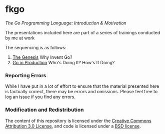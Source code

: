 # fkgo
*The Go Programming Language: Introduction &amp; Motivation*

The presentations included here are part of a series of trainings conducted by me at work

The sequencing is as follows:
 
 1. [The Genesis](http://go-talks.appspot.com/github.com/codemartial/fkgo/genesis.slide) Why Invent Go?
 2. [Go in Production](http://go-talks.appspot.com/github.com/codemartial/fkgo/production.slide) Who's Doing It? How's It Doing?

### Reporting Errors

While I have put in a lot of effort to ensure that the material presented here is factually correct, there may be errors and omissions. Please feel free to log an issue if you find any errors.

### Modification and Redistribution
The content of this repository is licensed under the [Creative Commons Attribution 3.0 License](https://creativecommons.org/licenses/by/3.0/), and code is licensed under a [BSD license](http://golang.org/LICENSE).
